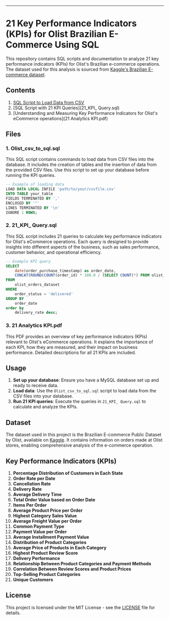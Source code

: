 

---

# 21 Key Performance Indicators (KPIs) for Olist Brazilian E-Commerce Using SQL

This repository contains SQL scripts and documentation to analyze 21 key performance indicators (KPIs) for Olist's Brazilian e-commerce operations. The dataset used for this analysis is sourced from [Kaggle's Brazilian E-commerce dataset](https://www.kaggle.com/datasets/olistbr/brazilian-ecommerce).

## Contents

1. [SQL Script to Load Data from CSV](Olist_csv_to_sql.sql)
2. [SQL Script with 21 KPI Queries](21_KPI_ Query.sql)
3. [Understanding and Measuring Key Performance Indicators for Olist's eCommerce operations](21 Analytics KPI.pdf)

## Files

### 1. Olist_csv_to_sql.sql
This SQL script contains commands to load data from CSV files into the database. It includes the creation of tables and the insertion of data from the provided CSV files. Use this script to set up your database before running the KPI queries.

```sql
-- Example of loading data
LOAD DATA LOCAL INFILE 'path/to/your/csvfile.csv'
INTO TABLE your_table
FIELDS TERMINATED BY ','
ENCLOSED BY '"'
LINES TERMINATED BY '\n'
IGNORE 1 ROWS;
```

### 2. 21_KPI_ Query.sql
This SQL script includes 21 queries to calculate key performance indicators for Olist's eCommerce operations. Each query is designed to provide insights into different aspects of the business, such as sales performance, customer behavior, and operational efficiency.

```sql
-- Example KPI query
SELECT 
	date(order_purchase_timestamp) as order_date,
    CONCAT(ROUND(COUNT(order_id) * 100.0 / (SELECT COUNT(*) FROM olist_orders_dataset), 2), ' %') AS delivery_rate
FROM 
    olist_orders_dataset
WHERE 
    order_status = 'delivered'
GROUP BY 
    order_date
order by 
	delivery_rate desc;
```

### 3. 21 Analytics KPI.pdf
This PDF provides an overview of key performance indicators (KPIs) relevant to Olist's eCommerce operations. It explains the importance of each KPI, how they are measured, and their impact on business performance. Detailed descriptions for all 21 KPIs are included.

## Usage

1. **Set up your database**: Ensure you have a MySQL database set up and ready to receive data.
2. **Load data**: Use the `Olist_csv_to_sql.sql` script to load data from the CSV files into your database.
3. **Run 21 KPI queries**: Execute the queries in `21_KPI_ Query.sql` to calculate and analyze the KPIs.

## Dataset

The dataset used in this project is the Brazilian E-commerce Public Dataset by Olist, available on [Kaggle](https://www.kaggle.com/datasets/olistbr/brazilian-ecommerce). It contains information on orders made at Olist stores, enabling comprehensive analysis of the e-commerce operation.

## Key Performance Indicators (KPIs)

1. **Percentage Distribution of Customers in Each State**
2. **Order Rate per Date**
3. **Cancellation Rate**
4. **Delivery Rate**
5. **Average Delivery Time**
6. **Total Order Value based on Order Date**
7. **Items Per Order**
8. **Average Product Price per Order**
9. **Highest Category Sales Value**
10. **Average Freight Value per Order**
11. **Common Payment Type**
12. **Payment Value per Order**
13. **Average Installment Payment Value**
14. **Distribution of Product Categories**
15. **Average Price of Products in Each Category**
16. **Highest Product Review Score**
17. **Delivery Performance**
18. **Relationship Between Product Categories and Payment Methods**
19. **Correlation Between Review Scores and Product Prices**
20. **Top-Selling Product Categories**
21. **Unique Customers**

## License

This project is licensed under the MIT License - see the [LICENSE](LICENSE) file for details.


